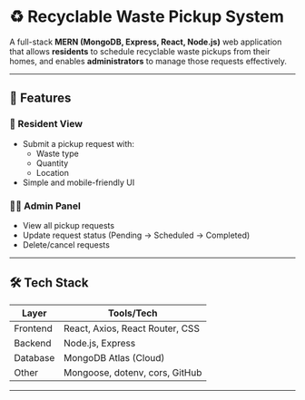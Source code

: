 # ♻️ Recyclable Waste Pickup System

A full-stack **MERN (MongoDB, Express, React, Node.js)** web application that allows **residents** to schedule recyclable waste pickups from their homes, and enables **administrators** to manage those requests effectively.

---

## 🌟 Features

### 🧍 Resident View
- Submit a pickup request with:
  - Waste type
  - Quantity
  - Location
- Simple and mobile-friendly UI

### 👨‍💼 Admin Panel
- View all pickup requests
- Update request status (Pending → Scheduled → Completed)
- Delete/cancel requests

---

## 🛠️ Tech Stack

| Layer     | Tools/Tech               |
|-----------|--------------------------|
| Frontend  | React, Axios, React Router, CSS |
| Backend   | Node.js, Express         |
| Database  | MongoDB Atlas (Cloud)    |
| Other     | Mongoose, dotenv, cors, GitHub |

---

